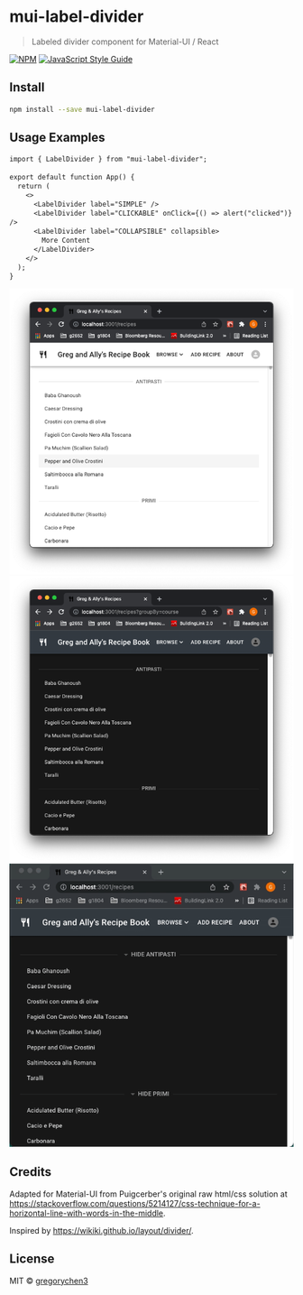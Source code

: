 # mui-label-divider

> Labeled divider component for Material-UI / React

[![NPM](https://img.shields.io/npm/v/mui-label-divider.svg)](https://www.npmjs.com/package/mui-label-divider) [![JavaScript Style Guide](https://img.shields.io/badge/code_style-standard-brightgreen.svg)](https://standardjs.com)

## Install

```bash
npm install --save mui-label-divider
```

## Usage Examples

```tsx
import { LabelDivider } from "mui-label-divider";

export default function App() {
  return (
    <>
      <LabelDivider label="SIMPLE" />
      <LabelDivider label="CLICKABLE" onClick={() => alert("clicked")} />
      <LabelDivider label="COLLAPSIBLE" collapsible>
        More Content
      </LabelDivider>
    </>
  );
}
```

![Light theme](/screenshots/light.png?raw=true "Light Theme")
![Dark theme](/screenshots/dark.png?raw=true "Dark Theme")
![Collapsible](/screenshots/collapsible.gif?raw=true "Collapsible")

## Credits

Adapted for Material-UI from Puigcerber's original raw html/css solution at https://stackoverflow.com/questions/5214127/css-technique-for-a-horizontal-line-with-words-in-the-middle.

Inspired by https://wikiki.github.io/layout/divider/.

## License

MIT © [gregorychen3](https://github.com/gregorychen3)

